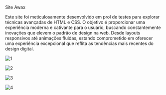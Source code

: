 Site Awax

Este site foi meticulosamente desenvolvido em prol de testes para explorar técnicas avançadas de HTML e CSS. O objetivo é proporcionar uma experiência moderna e cativante para o usuário, buscando constantemente inovações que elevem o padrão de design na web. Desde layouts responsivos até animações fluidas, estando comprometido em oferecer uma experiência excepcional que reflita as tendências mais recentes do design digital.


![1](https://github.com/samantazimmer/site-awax/assets/95974603/7e0d6549-c229-4526-a08e-6682d80b16b2)

![2](https://github.com/samantazimmer/site-awax/assets/95974603/3abcbfdf-8934-4b9d-8bc4-e772f1fbaff0)

![3](https://github.com/samantazimmer/site-awax/assets/95974603/3f7d74b9-ef21-4bdb-abe9-649d2a59aace)

![4](https://github.com/samantazimmer/site-awax/assets/95974603/1b9b5abc-c8d1-487d-ab36-a39344ea28c5)
